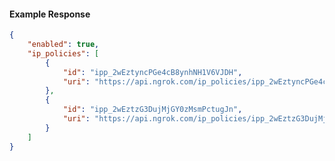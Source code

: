 <!-- Code generated for API Clients. DO NOT EDIT. -->

#### Example Response

```json
{
	"enabled": true,
	"ip_policies": [
		{
			"id": "ipp_2wEztyncPGe4cB8ynhNH1V6VJDH",
			"uri": "https://api.ngrok.com/ip_policies/ipp_2wEztyncPGe4cB8ynhNH1V6VJDH"
		},
		{
			"id": "ipp_2wEztzG3DujMjGY0zMsmPctugJn",
			"uri": "https://api.ngrok.com/ip_policies/ipp_2wEztzG3DujMjGY0zMsmPctugJn"
		}
	]
}
```
